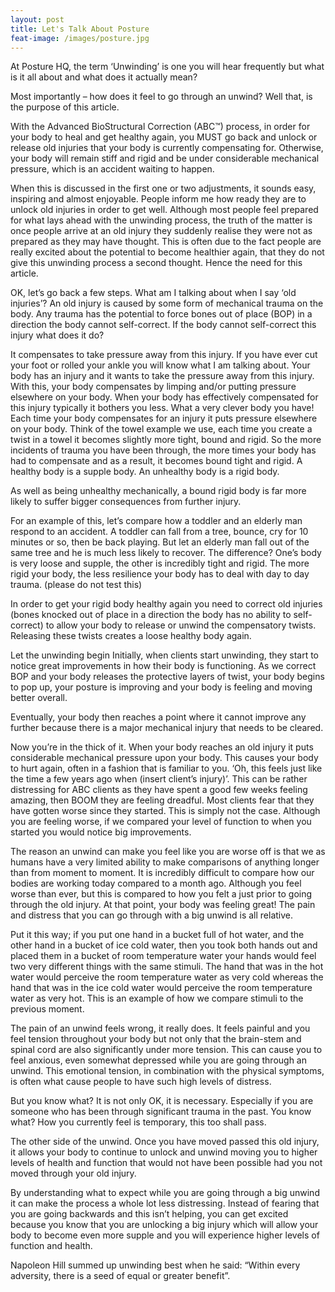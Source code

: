 ```yaml
---
layout: post
title: Let's Talk About Posture
feat-image: /images/posture.jpg
---
```


At Posture HQ, the term ‘Unwinding’ is one you will hear frequently but what is it all about and what does it actually mean?

Most importantly – how does it feel to go through an unwind? Well that, is the purpose of this article.

With the Advanced BioStructural Correction (ABC™) process, in order for your body to heal and get healthy again, you MUST go back and unlock or release old injuries that your body is currently compensating for. Otherwise, your body will remain stiff and rigid and be under considerable mechanical pressure, which is an accident waiting to happen.

When this is discussed in the first one or two adjustments, it sounds easy, inspiring and almost enjoyable. People inform me how ready they are to unlock old injuries in order to get well. Although most people feel prepared for what lays ahead with the unwinding process, the truth of the matter is once people arrive at an old injury they suddenly realise they were not as prepared as they may have thought. This is often due to the fact people are really excited about the potential to become healthier again, that they do not give this unwinding process a second thought. Hence the need for this article.

OK, let’s go back a few steps. What am I talking about when I say ‘old injuries’? An old injury is caused by some form of mechanical trauma on the body. Any trauma has the potential to force bones out of place (BOP) in a direction the body cannot self-correct. If the body cannot self-correct this injury what does it do?

It compensates to take pressure away from this injury. If you have ever cut your foot or rolled your ankle you will know what I am talking about. Your body has an injury and it wants to take the pressure away from this injury. With this, your body compensates by limping and/or putting pressure elsewhere on your body. When your body has effectively compensated for this injury typically it bothers you less. What a very clever body you have!
Each time your body compensates for an injury it puts pressure elsewhere on your body. Think of the towel example we use, each time you create a twist in a towel it becomes slightly more tight, bound and rigid. So the more incidents of trauma you have been through, the more times your body has had to compensate and as a result, it becomes bound tight and rigid.
A healthy body is a supple body. An unhealthy body is a rigid body.

As well as being unhealthy mechanically, a bound rigid body is far more likely to suffer bigger consequences from further injury.

For an example of this, let’s compare how a toddler and an elderly man respond to an accident. A toddler can fall from a tree, bounce, cry for 10 minutes or so, then be back playing. But let an elderly man fall out of the same tree and he is much less likely to recover. The difference? One’s body is very loose and supple, the other is incredibly tight and rigid. The more rigid your body, the less resilience your body has to deal with day to day trauma. (please do not test this)

In order to get your rigid body healthy again you need to correct old injuries (bones knocked out of place in a direction the body has no ability to self-correct) to allow your body to release or unwind the compensatory twists. Releasing these twists creates a loose healthy body again.

Let the unwinding begin
Initially, when clients start unwinding, they start to notice great improvements in how their body is functioning. As we correct BOP and your body releases the protective layers of twist, your body begins to pop up, your posture is improving and your body is feeling and moving better overall.

Eventually, your body then reaches a point where it cannot improve any further because there is a major mechanical injury that needs to be cleared.

Now you’re in the thick of it.
When your body reaches an old injury it puts considerable mechanical pressure upon your body. This causes your body to hurt again, often in a fashion that is familiar to you. ‘Oh, this feels just like the time a few years ago when (insert client’s injury)’. This can be rather distressing for ABC clients as they have spent a good few weeks feeling amazing, then BOOM they are feeling dreadful. Most clients fear that they have gotten worse since they started. This is simply not the case. Although you are feeling worse, if we compared your level of function to when you started you would notice big improvements.

The reason an unwind can make you feel like you are worse off is that we as humans have a very limited ability to make comparisons of anything longer than from moment to moment. It is incredibly difficult to compare how our bodies are working today compared to a month ago. Although you feel worse than ever, but this is compared to how you felt a just prior to going through the old injury. At that point, your body was feeling great! The pain and distress that you can go through with a big unwind is all relative.

Put it this way; if you put one hand in a bucket full of hot water, and the other hand in a bucket of ice cold water, then you took both hands out and placed them in a bucket of room temperature water your hands would feel two very different things with the same stimuli. The hand that was in the hot water would perceive the room temperature water as very cold whereas the hand that was in the ice cold water would perceive the room temperature water as very hot. This is an example of how we compare stimuli to the previous moment.

The pain of an unwind feels wrong, it really does. It feels painful and you feel tension throughout your body but not only that the brain-stem and spinal cord are also significantly under more tension. This can cause you to feel anxious, even somewhat depressed while you are going through an unwind. This emotional tension, in combination with the physical symptoms, is often what cause people to have such high levels of distress.

But you know what? It is not only OK, it is necessary. Especially if you are someone who has been through significant trauma in the past. You know what? How you currently feel is temporary, this too shall pass.

The other side of the unwind.
Once you have moved passed this old injury, it allows your body to continue to unlock and unwind moving you to higher levels of health and function that would not have been possible had you not moved through your old injury.

By understanding what to expect while you are going through a big unwind it can make the process a whole lot less distressing. Instead of fearing that you are going backwards and this isn’t helping, you can get excited because you know that you are unlocking a big injury which will allow your body to become even more supple and you will experience higher levels of function and health.

Napoleon Hill summed up unwinding best when he said:  “Within every adversity, there is a seed of equal or greater benefit”.
